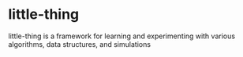 # little-thing
little-thing is a framework for learning and experimenting with various algorithms, data structures, and simulations
